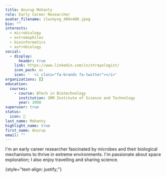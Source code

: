 ```yaml
---
title: Anurup Mohanty
role: Early Career Researcher
avatar_filename: ilwcmyvg_400x400.jpeg
bio: ""
interests:
  - microbiology
  - extremophiles
  - bioinformatics
  - astrobiology
social:
  - display:
      header: true
    link: https://www.linkedin.com/in/strayologist/
    icon_pack: ai
    icon: '  <i class="fa-brands fa-twitter"></i>'
organizations: []
education:
  courses:
    - course: BTech in Biotechnology
      institution: SRM Institute of Science and Technology
      year: 2008
superuser: true
status:
  icon: 🧫 
last_name: Mohanty
highlight_name: true
first_name: Anurup
email: ""
---
```

I'm an early career researcher fascinated by microbes and their biological mechanisms to thrive in extreme environments. I'm passionate about space exploration; I also enjoy travelling and sharing science.


{style="text-align: justify;"}
